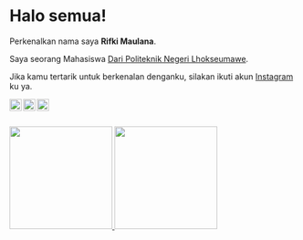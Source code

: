 # Halo semua! 

Perkenalkan nama saya **Rifki Maulana**.<br>

Saya seorang Mahasiswa  [Dari Politeknik Negeri Lhokseumawe]([http://pnl.ac.id/id]).<br>


Jika kamu tertarik untuk berkenalan denganku, silakan ikuti akun [Instagram](https://instagram.com/rifkimaulana._._?igshid=YTQwZjQ0NmI0OA==) ku ya.

<a href="https://hapi.dev/"><img align="left" alt="Hapi" title="Hapi (NodeJS HTTP Framework)" width="21px" src="https://avatars.githubusercontent.com/u/3774533?s=200&v=4" /></a>
<a href="https://nodejs.org/"><img align="left" alt="NodeJS" title="NodeJS" width="21px" src="https://seeklogo.com/images/N/nodejs-logo-FBE122E377-seeklogo.com.png" /></a>
 <a href="#"><img align="left" alt="JavaScript" title="JavaScript" width="21px" src="https://upload.wikimedia.org/wikipedia/commons/9/99/Unofficial_JavaScript_logo_2.svg" /></a>
<br>
  <br>

<p align="left">
<a href="https://github.com/rifkimaulanaa">
  <img height="180em" src="https://github-readme-stats-eight-theta.vercel.app/api?username=rifkimaulanaa&show_icons=true&theme=algolia&include_all_commits=true&count_private=true"/>
  <img height="180em" src="https://github-readme-stats-eight-theta.vercel.app/api/top-langs/?username=rifkimaulanaa&layout=compact&langs_count=8&theme=algolia"/>
</a>
</p>
